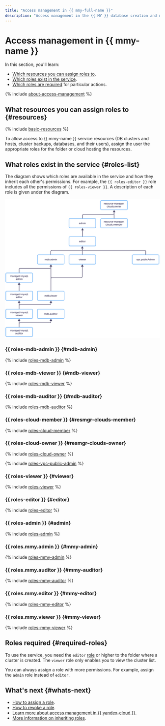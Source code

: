 ```yaml
---
title: "Access management in {{ mmy-full-name }}"
description: "Access management in the {{ MY }} database creation and management service. The section describes which resources you can assign roles to, which roles exist in the service, and which roles are required for particular actions."
---
```


# Access management in {{ mmy-name }}


In this section, you'll learn:

* [Which resources you can assign roles to](#resources).
* [Which roles exist in the service](#roles-list).
* [Which roles are required](#required-roles) for particular actions.

{% include [about-access-management](../../_includes/iam/about-access-management.md) %}

## What resources you can assign roles to {#resources}

{% include [basic-resources](../../_includes/iam/basic-resources-for-access-control.md) %}

To allow access to {{ mmy-name }} service resources (DB clusters and hosts, cluster backups, databases, and their users), assign the user the appropriate roles for the folder or cloud hosting the resources.

## What roles exist in the service {#roles-list}

The diagram shows which roles are available in the service and how they inherit each other's permissions. For example, the `{{ roles-editor }}` role includes all the permissions of `{{ roles-viewer }}`. A description of each role is given under the diagram.

![image](../../_assets/mdb/roles-managed-mysql.svg)

### {{ roles-mdb-admin }} {#mdb-admin}

{% include [roles-mdb-admin](../../_includes/roles-mdb-admin.md) %}

### {{ roles-mdb-viewer }} {#mdb-viewer}

{% include [roles-mdb-viewer](../../_includes/roles-mdb-viewer.md) %}

### {{ roles-mdb-auditor }} {#mdb-auditor}

{% include [roles-mdb-auditor](../../_includes/roles-mdb-auditor.md) %}

### {{ roles-cloud-member }} {#resmgr-clouds-member}

{% include [roles-cloud-member](../../_includes/roles-cloud-member.md) %}

### {{ roles-cloud-owner }} {#resmgr-clouds-owner}

{% include [roles-cloud-owner](../../_includes/roles-cloud-owner.md) %}

{% include [roles-vpc-public-admin](../../_includes/roles-vpc-public-admin.md) %}

### {{ roles-viewer }} {#viewer}

{% include [roles-viewer](../../_includes/roles-viewer.md) %}

### {{ roles-editor }} {#editor}

{% include [roles-editor](../../_includes/roles-editor.md) %}

### {{ roles-admin }} {#admin}

{% include [roles-admin](../../_includes/roles-admin.md) %}

### {{ roles.mmy.admin }} {#mmy-admin}

{% include [roles-mmy-admin](../../_includes/roles-mmy-admin.md) %}

### {{ roles.mmy.auditor }} {#mmy-auditor}

{% include [roles-mmy-auditor](../../_includes/roles-mmy-auditor.md) %}

### {{ roles.mmy.editor }} {#mmy-editor}

{% include [roles-mmy-editor](../../_includes/roles-mmy-editor.md) %}

### {{ roles.mmy.viewer }} {#mmy-viewer}

{% include [roles-mmy-viewer](../../_includes/roles-mmy-viewer.md) %}

## Roles required {#required-roles}

To use the service, you need the `editor` [role](../../iam/concepts/access-control/roles.md) or higher to the folder where a cluster is created. The `viewer` role only enables you to view the cluster list.

You can always assign a role with more permissions. For example, assign the `admin` role instead of `editor`.

## What's next {#whats-next}

* [How to assign a role](../../iam/operations/roles/grant.md).
* [How to revoke a role](../../iam/operations/roles/revoke.md).
* [Learn more about access management in {{ yandex-cloud }}](../../iam/concepts/access-control/index.md).
* [More information on inheriting roles](../../resource-manager/concepts/resources-hierarchy.md#access-rights-inheritance).

